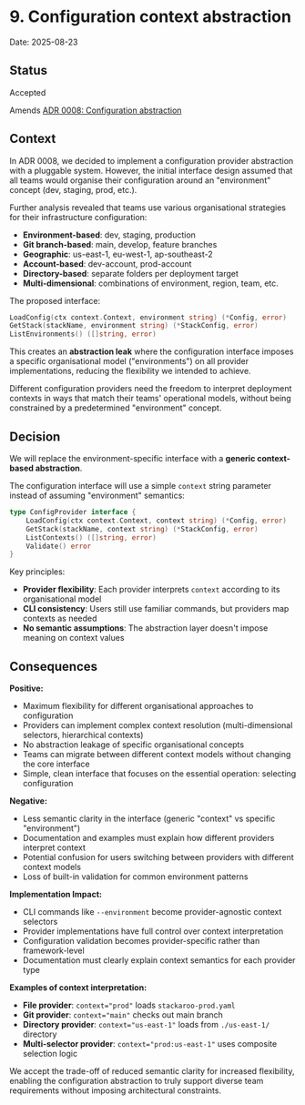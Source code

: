 # 9. Configuration context abstraction

Date: 2025-08-23

## Status

Accepted

Amends [ADR 0008: Configuration abstraction](0008-configuration-abstraction.md)

## Context

In ADR 0008, we decided to implement a configuration provider abstraction with a pluggable system. However, the initial interface design assumed that all teams would organise their configuration around an "environment" concept (dev, staging, prod, etc.).

Further analysis revealed that teams use various organisational strategies for their infrastructure configuration:
- **Environment-based**: dev, staging, production
- **Git branch-based**: main, develop, feature branches
- **Geographic**: us-east-1, eu-west-1, ap-southeast-2
- **Account-based**: dev-account, prod-account
- **Directory-based**: separate folders per deployment target
- **Multi-dimensional**: combinations of environment, region, team, etc.

The proposed interface:
```go
LoadConfig(ctx context.Context, environment string) (*Config, error)
GetStack(stackName, environment string) (*StackConfig, error)
ListEnvironments() ([]string, error)
```

This creates an **abstraction leak** where the configuration interface imposes a specific organisational model ("environments") on all provider implementations, reducing the flexibility we intended to achieve.

Different configuration providers need the freedom to interpret deployment contexts in ways that match their teams' operational models, without being constrained by a predetermined "environment" concept.

## Decision

We will replace the environment-specific interface with a **generic context-based abstraction**.

The configuration interface will use a simple `context` string parameter instead of assuming "environment" semantics:

```go
type ConfigProvider interface {
    LoadConfig(ctx context.Context, context string) (*Config, error)
    GetStack(stackName, context string) (*StackConfig, error)
    ListContexts() ([]string, error)
    Validate() error
}
```

Key principles:
- **Provider flexibility**: Each provider interprets `context` according to its organisational model
- **CLI consistency**: Users still use familiar commands, but providers map contexts as needed
- **No semantic assumptions**: The abstraction layer doesn't impose meaning on context values

## Consequences

**Positive:**
- Maximum flexibility for different organisational approaches to configuration
- Providers can implement complex context resolution (multi-dimensional selectors, hierarchical contexts)
- No abstraction leakage of specific organisational concepts
- Teams can migrate between different context models without changing the core interface
- Simple, clean interface that focuses on the essential operation: selecting configuration

**Negative:**
- Less semantic clarity in the interface (generic "context" vs specific "environment")
- Documentation and examples must explain how different providers interpret context
- Potential confusion for users switching between providers with different context models
- Loss of built-in validation for common environment patterns

**Implementation Impact:**
- CLI commands like `--environment` become provider-agnostic context selectors
- Provider implementations have full control over context interpretation
- Configuration validation becomes provider-specific rather than framework-level
- Documentation must clearly explain context semantics for each provider type

**Examples of context interpretation:**
- **File provider**: `context="prod"` loads `stackaroo-prod.yaml`
- **Git provider**: `context="main"` checks out main branch
- **Directory provider**: `context="us-east-1"` loads from `./us-east-1/` directory
- **Multi-selector provider**: `context="prod:us-east-1"` uses composite selection logic

We accept the trade-off of reduced semantic clarity for increased flexibility, enabling the configuration abstraction to truly support diverse team requirements without imposing architectural constraints.
